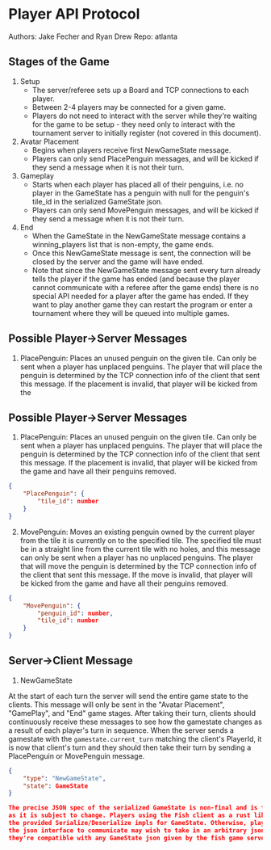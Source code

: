 # Player API Protocol

Authors: Jake Fecher and Ryan Drew
Repo: atlanta

## Stages of the Game
1. Setup
    - The server/referee sets up a Board and TCP connections to each player.
    - Between 2-4 players may be connected for a given game.
    - Players do not need to interact with the server while they're
      waiting for the game to be setup - they need only to interact with
      the tournament server to initially register (not covered in this document).
2. Avatar Placement
    - Begins when players receive first NewGameState message.
    - Players can only send PlacePenguin messages, and will be
    kicked if they send a message when it is not their turn.
3. Gameplay
    - Starts when each player has placed all of their penguins,
    i.e. no player in the GameState has a penguin with null for
    the penguin's tile_id in the serialized GameState json.
    - Players can only send MovePenguin messages, and will be
    kicked if they send a message when it is not their turn.
4. End
    - When the GameState in the NewGameState message contains a
    winning_players list that is non-empty, the game ends.
    - Once this NewGameState message is sent, the connection will be
    closed by the server and the game will have ended.
    - Note that since the NewGameState message sent every turn already
    tells the player if the game has ended (and because the player cannot
    communicate with a referee after the game ends) there is no special
    API needed for a player after the game has ended. If they want to
    play another game they can restart the program or enter a tournament
    where they will be queued into multiple games.

## Possible Player->Server Messages
1. PlacePenguin: Places an unused penguin on the given tile. Can only
be sent when a player has unplaced penguins. The player that will place
the penguin is determined by the TCP connection info of the client that
sent this message. If the placement is invalid, that player will be kicked from the

## Possible Player->Server Messages
1. PlacePenguin: Places an unused penguin on the given tile. Can only
be sent when a player has unplaced penguins. The player that will place
the penguin is determined by the TCP connection info of the client that
sent this message. If the placement is invalid, that player will be kicked from the
game and have all their penguins removed.
```json
{
    "PlacePenguin": {
        "tile_id": number
    }
}
```

2. MovePenguin: Moves an existing penguin owned by the current player from the 
tile it is currently on to the specified tile. The specified tile must be in a 
straight line from the current tile with no holes, and this message can only be 
sent when a player has no unplaced penguins. The player that will move
the penguin is determined by the TCP connection info of the client that
sent this message. If the move is invalid, that player will be kicked from the
game and have all their penguins removed.
```json
{
    "MovePenguin": {
        "penguin_id": number,
        "tile_id": number
    }
}
```

## Server->Client Message
1. NewGameState

At the start of each turn the server will send the entire game state to the clients.
This message will only be sent in the "Avatar Placement", "GamePlay", and "End" game
stages. After taking their turn, clients should continuously receive these messages to see how
the gamestate changes as a result of each player's turn in sequence. When the server sends
a gamestate with the `gamestate.current_turn` matching the client's PlayerId, it is now
that client's turn and they should then take their turn by sending a PlacePenguin or
MovePenguin message.

```json
{
    "type": "NewGameState",
    "state": GameState
}

The precise JSON spec of the serialized GameState is non-final and is thus not listed here
as it is subject to change. Players using the Fish client as a rust library may freely use
the provided Serialize/Deserialize impls for GameState. Otherwise, players using only
the json interface to communicate may wish to take in an arbitrary json value to make sure
they're compatible with any GameState json given by the fish game server.
```